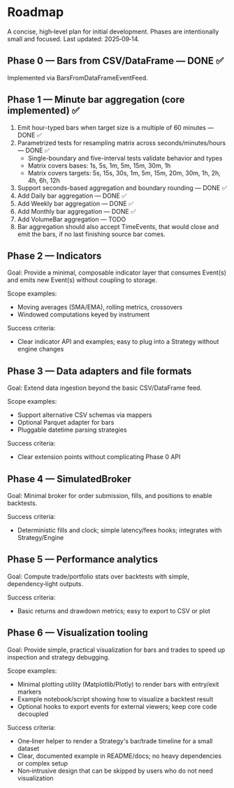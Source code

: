 # Roadmap

A concise, high‑level plan for initial development. Phases are intentionally small and
focused. Last updated: 2025‑09‑14.

## Phase 0 — Bars from CSV/DataFrame — DONE ✅

Implemented via BarsFromDataFrameEventFeed.

## Phase 1 — Minute bar aggregation (core implemented) ✅

1. Emit hour-typed bars when target size is a multiple of 60 minutes — DONE ✅
2. Parametrized tests for resampling matrix across seconds/minutes/hours — DONE ✅
    - Single-boundary and five-interval tests validate behavior and types
    - Matrix covers bases: 1s, 5s, 1m, 5m, 15m, 30m, 1h
    - Matrix covers targets: 5s, 15s, 30s, 1m, 5m, 15m, 20m, 30m, 1h, 2h, 4h, 6h, 12h
3. Support seconds-based aggregation and boundary rounding — DONE ✅
4. Add Daily bar aggregation — DONE ✅
5. Add Weekly bar aggregation — DONE ✅
6. Add Monthly bar aggregation — DONE ✅
7. Add VolumeBar aggregation — TODO
8. Bar aggregation should also accept TimeEvents, that would close and emit the bars, if no last finishing source bar comes.

## Phase 2 — Indicators

Goal: Provide a minimal, composable indicator layer that consumes Event(s) and emits new
Event(s) without coupling to storage.

Scope examples:
- Moving averages (SMA/EMA), rolling metrics, crossovers
- Windowed computations keyed by instrument

Success criteria:
- Clear indicator API and examples; easy to plug into a Strategy without engine changes

## Phase 3 — Data adapters and file formats

Goal: Extend data ingestion beyond the basic CSV/DataFrame feed.

Scope examples:
- Support alternative CSV schemas via mappers
- Optional Parquet adapter for bars
- Pluggable datetime parsing strategies

Success criteria:
- Clear extension points without complicating Phase 0 API

## Phase 4 — SimulatedBroker

Goal: Minimal broker for order submission, fills, and positions to enable backtests.

Success criteria:
- Deterministic fills and clock; simple latency/fees hooks; integrates with Strategy/Engine

## Phase 5 — Performance analytics

Goal: Compute trade/portfolio stats over backtests with simple, dependency‑light outputs.

Success criteria:
- Basic returns and drawdown metrics; easy to export to CSV or plot

## Phase 6 — Visualization tooling

Goal: Provide simple, practical visualization for bars and trades to speed up inspection and
strategy debugging.

Scope examples:
- Minimal plotting utility (Matplotlib/Plotly) to render bars with entry/exit markers
- Example notebook/script showing how to visualize a backtest result
- Optional hooks to export events for external viewers; keep core code decoupled

Success criteria:
- One‑liner helper to render a Strategy's bar/trade timeline for a small dataset
- Clear, documented example in README/docs; no heavy dependencies or complex setup
- Non‑intrusive design that can be skipped by users who do not need visualization
